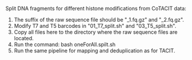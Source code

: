 Split DNA fragments for different histone modifications from CoTACIT data:
1. The suffix of the raw sequence file should be "_1.fq.gz" and "_2.fq.gz". 
2. Modify T7 and T5 barcodes in "01_T7_split.sh" and "03_T5_split.sh".
3. Copy all files here to the directory where the raw sequence files are located.
4. Run the command:
   bash oneForAll.spilt.sh
5. Run the same pipeline for mapping and deduplication as for TACIT.
